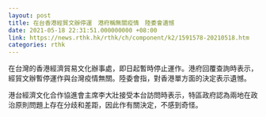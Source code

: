 ```yaml
---
layout: post
title: 在台香港經貿文辦停運　港府稱無關疫情　陸委會遺憾　
date: 2021-05-18 22:31:51.000000000 +08:00
link: https://news.rthk.hk/rthk/ch/component/k2/1591578-20210518.htm
categories: rthk
---
```


在台灣的香港經濟貿易文化辦事處，即日起暫時停止運作。港府回覆查詢時表示，經貿文辦暫停運作與台灣疫情無關。陸委會指，對香港單方面的決定表示遺憾。

港台經濟文化合作協進會主席李大壯接受本台訪問時表示，特區政府認為兩地在政治原則問題上存在分歧和差距，因此作有關決定，不感到奇怪。
